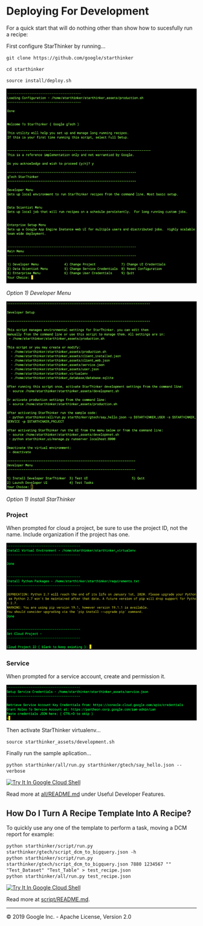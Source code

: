 # Deploying For Development

For a quick start that will do nothing other than show how to sucesfully run a recipe:

First configure StarThinker by running...

```
git clone https://github.com/google/starthinker
```
```
cd starthinker
```
```
source install/deploy.sh 
```

![StarThinker Deploy Script](images/deploy.png)

*Option 1) Developer Menu*

![StarThinker Deploy Script](images/deploy_developer.png)

*Option 1) Install StarThinker*

### Project
When prompted for cloud a project, be sure to use the project ID, not the name.  Include organization if
the project has one.

![StarThinker Deploy Script](images/deploy_project.png)

### Service
When prompted for a service account, create and permission it.

![StarThinker Deploy Script](images/deploy_service.png)

Then activate StarThinker virtualenv...

```
source starthinker_assets/development.sh
```

Finally run the sample aplication...

```
python starthinker/all/run.py starthinker/gtech/say_hello.json --verbose
```

[![Try It In Google Cloud Shell](http://gstatic.com/cloudssh/images/open-btn.svg)](https://console.cloud.google.com/cloudshell/editor?cloudshell_git_repo=https%3A%2F%2Fgithub.com%2Fgoogle%2Fstarthinker&cloudshell_tutorial=README.md)

Read more at [all/README.md](all/README.md) under Useful Developer Features. 


## How Do I Turn A Recipe Template Into A Recipe?

To quickly use any one of the template to perform a task, moving a DCM report for example:

```
python starthinker/script/run.py starthinker/gtech/script_dcm_to_bigquery.json -h
python starthinker/script/run.py starthinker/gtech/script_dcm_to_bigquery.json 7880 1234567 "" "Test_Dataset" "Test_Table" > test_recipe.json
python starthinker/all/run.py test_recipe.json
```

[![Try It In Google Cloud Shell](http://gstatic.com/cloudssh/images/open-btn.svg)](https://console.cloud.google.com/cloudshell/editor?cloudshell_git_repo=https%3A%2F%2Fgithub.com%2Fgoogle%2Fstarthinker&cloudshell_tutorial=tutorials/deploy_developer.md)

Read more at [script/README.md](script/README.md).

---
&copy; 2019 Google Inc. - Apache License, Version 2.0
